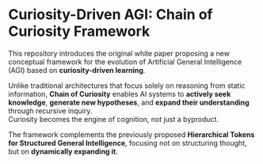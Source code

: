 # Curiosity-Driven AGI: Chain of Curiosity Framework

This repository introduces the original white paper proposing a new conceptual framework for the evolution of Artificial General Intelligence (AGI) based on **curiosity-driven learning**.

Unlike traditional architectures that focus solely on reasoning from static information, **Chain of Curiosity** enables AI systems to **actively seek knowledge**, **generate new hypotheses**, and **expand their understanding** through recursive inquiry.  
Curiosity becomes the engine of cognition, not just a byproduct.

The framework complements the previously proposed **Hierarchical Tokens for Structured General Intelligence**, focusing not on structuring thought, but on **dynamically expanding it**.
